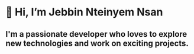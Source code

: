 #  👋 Hi, I’m Jebbin Nteinyem Nsan

 ## I'm a passionate developer who loves to explore new technologies and work on exciting projects.




